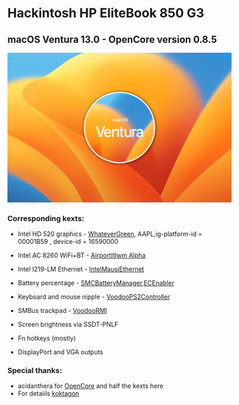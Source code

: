 # Hackintosh HP EliteBook 850 G3

## macOS Ventura 13.0 - OpenCore version 0.8.5

![Ventura](/images/ventura.jpeg)

### Corresponding kexts:

- Intel HD 520 graphics - [WhateverGreen](https://github.com/acidanthera/WhateverGreen), AAPL,ig-platform-id = 00001B59 , device-id = 16590000
- Intel AC 8260 WiFi+BT - [AirportItlwm Alpha](https://github.com/OpenIntelWireless/itlwm/releases)

- Intel I219-LM Ethernet - [IntelMausiEthernet](https://github.com/acidanthera/IntelMausi)
- Battery percentage - [SMCBatteryManager](https://github.com/acidanthera/VirtualSMC),[ECEnabler](https://github.com/1Revenger1/ECEnabler)

- Keyboard and mouse nipple - [VoodooPS2Controller](https://github.com/acidanthera/VoodooPS2)

- SMBus trackpad - [VoodooRMI](https://github.com/VoodooSMBus/VoodooRMI)

- Screen brightness via SSDT-PNLF

- Fn hotkeys (mostly)

- DisplayPort and VGA outputs

### Special thanks:
- acidanthera for [OpenCore](https://github.com/acidanthera/OpenCorePkg) and half the kexts here 
- For detaiils [koktagon](https://github.com/koktagon/hackintosh-840-G3-Catalina-DQ/tree/Monterey)